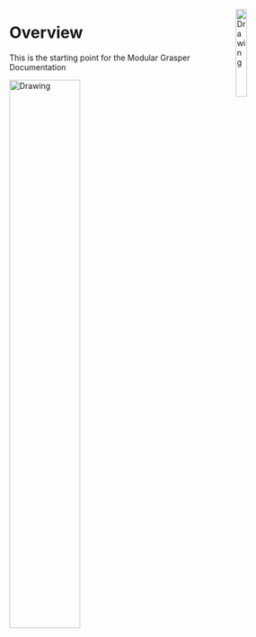 <p>
<img src="https://www.shadowrobot.com/wp-content/uploads/copy-Shadow-Logo.png" alt="Drawing" style="width: 20%;" align="right"/>
</p>


# Overview

This is the starting point for the Modular Grasper Documentation

<img src="https://www.shadowrobot.com/wp-content/uploads/sgs1_crop.jpg" alt="Drawing" style="width: 50%;"/>
